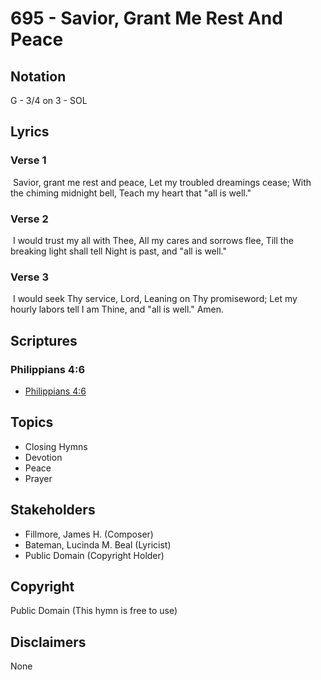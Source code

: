 # 695 - Savior, Grant Me Rest And Peace

## Notation

G - 3/4 on 3 - SOL

## Lyrics

### Verse 1

 Savior, grant me rest and peace, Let my troubled dreamings cease; With the chiming midnight bell, Teach my heart that "all is well." 

### Verse 2

 I would trust my all with Thee, All my cares and sorrows flee, Till the breaking light shall tell Night is past, and "all is well."

### Verse 3

 I would seek Thy service, Lord, Leaning on Thy promiseword; Let my hourly labors tell I am Thine, and "all is well." Amen. 


## Scriptures

### Philippians 4:6

- [Philippians 4:6](https://www.biblegateway.com/passage/?search=Philippians%204%3A6)


## Topics

- Closing Hymns
- Devotion
- Peace
- Prayer

## Stakeholders

- Fillmore, James H. (Composer)
- Bateman, Lucinda M. Beal (Lyricist)
- Public Domain (Copyright Holder)

## Copyright

Public Domain
(This hymn is free to use)

## Disclaimers

None

